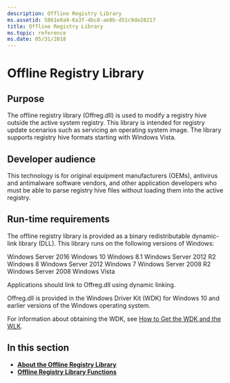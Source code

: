```yaml
---
description: Offline Registry Library
ms.assetid: 5861e0a9-6a3f-4bc8-ae8b-d51c9de28217
title: Offline Registry Library
ms.topic: reference
ms.date: 05/31/2018
---
```


# Offline Registry Library

## Purpose

The offline registry library (Offreg.dll) is used to modify a registry hive outside the active system registry. This library is intended for registry update scenarios such as servicing an operating system image. The library supports registry hive formats starting with Windows Vista.

## Developer audience

This technology is for original equipment manufacturers (OEMs), antivirus and antimalware software vendors, and other application developers who must be able to parse registry hive files without loading them into the active registry.

## Run-time requirements

The offline registry library is provided as a binary redistributable dynamic-link library (DLL). This library runs on the following versions of Windows:

<dl> Windows Server 2016  
Windows 10  
Windows 8.1  
Windows Server 2012 R2  
Windows 8  
Windows Server 2012  
Windows 7  
Windows Server 2008 R2  
Windows Server 2008  
Windows Vista  
</dl>

Applications should link to Offreg.dll using dynamic linking.

Offreg.dll is provided in the Windows Driver Kit (WDK) for Windows 10 and earlier versions of the Windows operating system.

For information about obtaining the WDK, see [How to Get the WDK and the WLK](/windows-hardware/drivers/download-the-wdk).

## In this section

-   [**About the Offline Registry Library**](about-the-offline-registry-library.md)
-   [**Offline Registry Library Functions**](offline-registry-library-functions.md)

 

 
